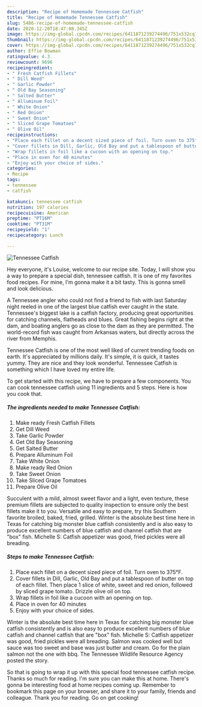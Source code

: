 ```yaml
---
description: "Recipe of Homemade Tennessee Catfish"
title: "Recipe of Homemade Tennessee Catfish"
slug: 5486-recipe-of-homemade-tennessee-catfish
date: 2020-12-20T18:47:08.345Z
image: https://img-global.cpcdn.com/recipes/6411871239274496/751x532cq70/tennessee-catfish-recipe-main-photo.jpg
thumbnail: https://img-global.cpcdn.com/recipes/6411871239274496/751x532cq70/tennessee-catfish-recipe-main-photo.jpg
cover: https://img-global.cpcdn.com/recipes/6411871239274496/751x532cq70/tennessee-catfish-recipe-main-photo.jpg
author: Effie Bowman
ratingvalue: 4.3
reviewcount: 9696
recipeingredient:
- " Fresh Catfish Fillets"
- " Dill Weed"
- " Garlic Powder"
- " Old Bay Seasoning"
- " Salted Butter"
- " Alluminum Foil"
- " White Onion"
- " Red Onion"
- " Sweet Onion"
- " Sliced Grape Tomatoes"
- " Olive Oil"
recipeinstructions:
- "Place each fillet on a decent sized piece of foil. Turn oven to 375°F."
- "Cover fillets in Dill, Garlic, Old Bay and put a tablespoon of butter on top of each fillet. Then place 1 slice of white, sweet and red onion, followed by sliced grape tomato. Drizzle olive oil on top."
- "Wrap fillets in foil like a cucoon with an opening on top."
- "Place in oven for 40 minutes"
- "Enjoy with your choice of sides."
categories:
- Recipe
tags:
- tennessee
- catfish

katakunci: tennessee catfish 
nutrition: 197 calories
recipecuisine: American
preptime: "PT16M"
cooktime: "PT31M"
recipeyield: "1"
recipecategory: Lunch

---
```



![Tennessee Catfish](https://img-global.cpcdn.com/recipes/6411871239274496/751x532cq70/tennessee-catfish-recipe-main-photo.jpg)

Hey everyone, it's Louise, welcome to our recipe site. Today, I will show you a way to prepare a special dish, tennessee catfish. It is one of my favorites food recipes. For mine, I'm gonna make it a bit tasty. This is gonna smell and look delicious.

A Tennessee angler who could not find a friend to fish with last Saturday night reeled in one of the largest blue catfish ever caught in the state. Tennessee&#39;s biggest lake is a catfish factory, producing great opportunities for catching channels, flatheads and blues. Great fishing begins right at the dam, and boating anglers go as close to the dam as they are permitted. The world-record fish was caught from Arkansas waters, but directly across the river from Memphis.

Tennessee Catfish is one of the most well liked of current trending foods on earth. It's appreciated by millions daily. It's simple, it is quick, it tastes yummy. They are nice and they look wonderful. Tennessee Catfish is something which I have loved my entire life.


To get started with this recipe, we have to prepare a few components. You can cook tennessee catfish using 11 ingredients and 5 steps. Here is how you cook that.

<!--inarticleads1-->

##### The ingredients needed to make Tennessee Catfish:

1. Make ready  Fresh Catfish Fillets
1. Get  Dill Weed
1. Take  Garlic Powder
1. Get  Old Bay Seasoning
1. Get  Salted Butter
1. Prepare  Alluminum Foil
1. Take  White Onion
1. Make ready  Red Onion
1. Take  Sweet Onion
1. Take  Sliced Grape Tomatoes
1. Prepare  Olive Oil


Succulent with a mild, almost sweet flavor and a light, even texture, these premium fillets are subjected to quality inspection to ensure only the best fillets make it to you. Versatile and easy to prepare, try this Southern favorite broiled, baked, fried, grilled. Winter is the absolute best time here in Texas for catching big monster blue catfish consistently and is also easy to produce excellent numbers of blue catfish and channel catfish that are &#34;box&#34; fish. Michelle S: Catfish appetizer was good, fried pickles were all breading. 

<!--inarticleads2-->

##### Steps to make Tennessee Catfish:

1. Place each fillet on a decent sized piece of foil. Turn oven to 375°F.
1. Cover fillets in Dill, Garlic, Old Bay and put a tablespoon of butter on top of each fillet. Then place 1 slice of white, sweet and red onion, followed by sliced grape tomato. Drizzle olive oil on top.
1. Wrap fillets in foil like a cucoon with an opening on top.
1. Place in oven for 40 minutes
1. Enjoy with your choice of sides.


Winter is the absolute best time here in Texas for catching big monster blue catfish consistently and is also easy to produce excellent numbers of blue catfish and channel catfish that are &#34;box&#34; fish. Michelle S: Catfish appetizer was good, fried pickles were all breading. Salmon was cooked well but sauce was too sweet and base was just butter and cream. Go for the plain salmon not the one with bbq. The Tennessee Wildlife Resource Agency posted the story. 

So that is going to wrap it up with this special food tennessee catfish recipe. Thanks so much for reading. I'm sure you can make this at home. There's gonna be interesting food at home recipes coming up. Remember to bookmark this page on your browser, and share it to your family, friends and colleague. Thank you for reading. Go on get cooking!
